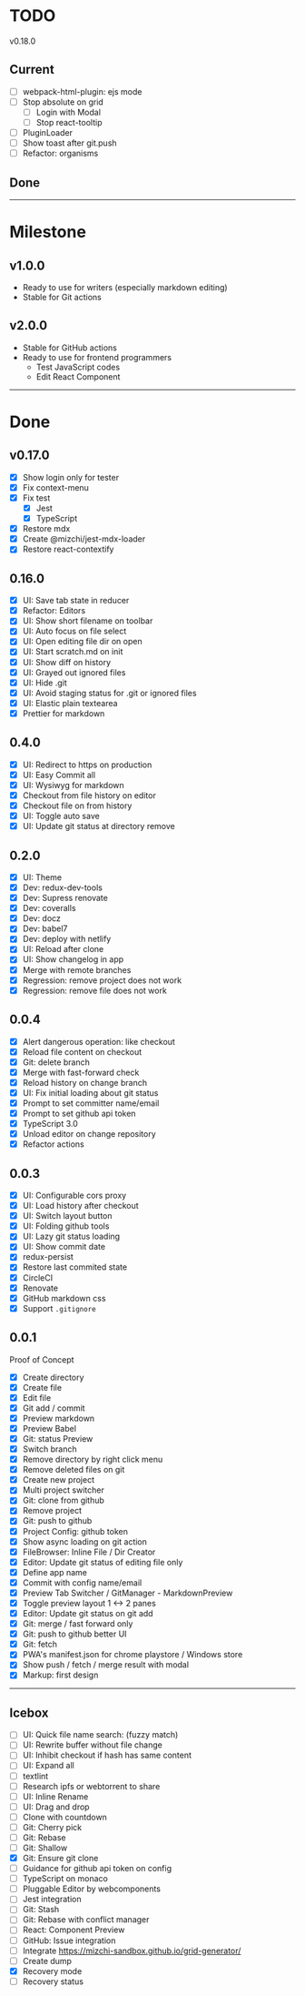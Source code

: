 # TODO

v0.18.0

## Current

- [ ] webpack-html-plugin: ejs mode
- [ ] Stop absolute on grid
  - [ ] Login with Modal
  - [ ] Stop react-tooltip
- [ ] PluginLoader
- [ ] Show toast after git.push
- [ ] Refactor: organisms

## Done

---

# Milestone

## v1.0.0

- Ready to use for writers (especially markdown editing)
- Stable for Git actions

## v2.0.0

- Stable for GitHub actions
- Ready to use for frontend programmers
  - Test JavaScript codes
  - Edit React Component

---

# Done

## v0.17.0

- [x] Show login only for tester
- [x] Fix context-menu
- [x] Fix test
  - [x] Jest
  - [x] TypeScript
- [x] Restore mdx
- [x] Create @mizchi/jest-mdx-loader
- [x] Restore react-contextify

## 0.16.0

- [x] UI: Save tab state in reducer
- [x] Refactor: Editors
- [x] UI: Show short filename on toolbar
- [x] UI: Auto focus on file select
- [x] UI: Open editing file dir on open
- [x] UI: Start scratch.md on init
- [x] UI: Show diff on history
- [x] UI: Grayed out ignored files
- [x] UI: Hide .git
- [x] UI: Avoid staging status for .git or ignored files
- [x] UI: Elastic plain textearea
- [x] Prettier for markdown

## 0.4.0

- [x] UI: Redirect to https on production
- [x] UI: Easy Commit all
- [x] UI: Wysiwyg for markdown
- [x] Checkout from file history on editor
- [x] Checkout file on from history
- [x] UI: Toggle auto save
- [x] UI: Update git status at directory remove

## 0.2.0

- [x] UI: Theme
- [x] Dev: redux-dev-tools
- [x] Dev: Supress renovate
- [x] Dev: coveralls
- [x] Dev: docz
- [x] Dev: babel7
- [x] Dev: deploy with netlify
- [x] UI: Reload after clone
- [x] UI: Show changelog in app
- [x] Merge with remote branches
- [x] Regression: remove project does not work
- [x] Regression: remove file does not work

## 0.0.4

- [x] Alert dangerous operation: like checkout
- [x] Reload file content on checkout
- [x] Git: delete branch
- [x] Merge with fast-forward check
- [x] Reload history on change branch
- [x] UI: Fix initial loading about git status
- [x] Prompt to set committer name/email
- [x] Prompt to set github api token
- [x] TypeScript 3.0
- [x] Unload editor on change repository
- [x] Refactor actions

## 0.0.3

- [x] UI: Configurable cors proxy
- [x] UI: Load history after checkout
- [x] UI: Switch layout button
- [x] UI: Folding github tools
- [x] UI: Lazy git status loading
- [x] UI: Show commit date
- [x] redux-persist
- [x] Restore last commited state
- [x] CircleCI
- [x] Renovate
- [x] GitHub markdown css
- [x] Support `.gitignore`

## 0.0.1

Proof of Concept

- [x] Create directory
- [x] Create file
- [x] Edit file
- [x] Git add / commit
- [x] Preview markdown
- [x] Preview Babel
- [x] Git: status Preview
- [x] Switch branch
- [x] Remove directory by right click menu
- [x] Remove deleted files on git
- [x] Create new project
- [x] Multi project switcher
- [x] Git: clone from github
- [x] Remove project
- [x] Git: push to github
- [x] Project Config: github token
- [x] Show async loading on git action
- [x] FileBrowser: Inline File / Dir Creator
- [x] Editor: Update git status of editing file only
- [x] Define app name
- [x] Commit with config name/email
- [x] Preview Tab Switcher / GitManager - MarkdownPreview
- [x] Toggle preview layout 1 <-> 2 panes
- [x] Editor: Update git status on git add
- [x] Git: merge / fast forward only
- [x] Git: push to github better UI
- [x] Git: fetch
- [x] PWA's manifest.json for chrome playstore / Windows store
- [x] Show push / fetch / merge result with modal
- [x] Markup: first design

---

## Icebox

- [ ] UI: Quick file name search: (fuzzy match)
- [ ] UI: Rewrite buffer without file change
- [ ] UI: Inhibit checkout if hash has same content
- [ ] UI: Expand all
- [ ] textlint
- [ ] Research ipfs or webtorrent to share
- [ ] UI: Inline Rename
- [ ] UI: Drag and drop
- [ ] Clone with countdown
- [ ] Git: Cherry pick
- [ ] Git: Rebase
- [ ] Git: Shallow
- [x] Git: Ensure git clone
- [ ] Guidance for github api token on config
- [ ] TypeScript on monaco
- [ ] Pluggable Editor by webcomponents
- [ ] Jest integration
- [ ] Git: Stash
- [ ] Git: Rebase with conflict manager
- [ ] React: Component Preview
- [ ] GitHub: Issue integration
- [ ] Integrate https://mizchi-sandbox.github.io/grid-generator/
- [ ] Create dump
- [x] Recovery mode
- [ ] Recovery status
